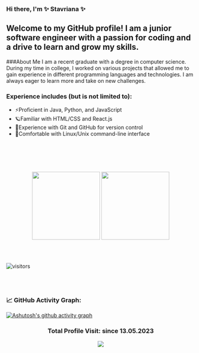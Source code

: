 ### Hi there, I'm ✨ Stavriana ✨ 

## Welcome to my GitHub profile! I am a junior software engineer with a passion for coding and a drive to learn and grow my skills.

###About Me 
I am a recent graduate with a degree in computer science. During my time in college, I worked on various projects that allowed me to gain experience in different programming languages and technologies. I am always eager to learn more and take on new challenges.

### Experience includes (but is not limited to):
- ⚡Proficient in Java, Python, and JavaScript
- 🪐Familiar with HTML/CSS and React.js
- 🎇Experience with Git and GitHub for version control
- 🌌Comfortable with Linux/Unix command-line interface

<br />

<br/> <br/>
<p align="center">
<img height="181em" src="https://github-readme-stats.vercel.app/api?username=stavkran&count_private=true&show_icons=true&theme=radical" align = "center"/>
<img height="181em" src="https://github-readme-stats.vercel.app/api/top-langs?username=stavkran&show_icons=true&locale=en&layout=compact&theme=radical" align = "center"/>
</p>

<br/> <br/>

![visitors](https://visitor-badge.laobi.icu/badge?page_id=stavkran.stavkran)

<br/> <br/>

<!--   GitHub stats graph -->
### 📈 GitHub Activity Graph:
[![Ashutosh's github activity graph](https://github-readme-activity-graph.cyclic.app/graph?username=stavkran&theme=github-compact)](https://github.com/stavkran/github-readme-activity-graph)


 <h3><p align="center">Total Profile Visit: since 13.05.2023</p>
<p align="center">
    <img alingn="center" src="https://profile-counter.glitch.me/stavkran/count.svg"/>
</p>
